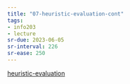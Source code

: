 ```yaml
---
title: "07-heuristic-evaluation-cont"
tags: 
- info203 
- lecture
sr-due: 2023-06-05
sr-interval: 226
sr-ease: 250
---
```


[heuristic-evaluation](notes/heuristic-evaluation.md)

